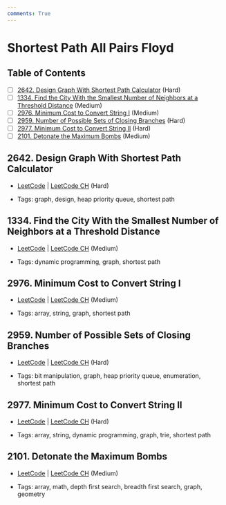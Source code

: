 ```yaml
---
comments: True
---
```


# Shortest Path All Pairs Floyd

## Table of Contents

- [ ] [2642. Design Graph With Shortest Path Calculator](https://leetcode.cn/problems/design-graph-with-shortest-path-calculator/) (Hard)
- [ ] [1334. Find the City With the Smallest Number of Neighbors at a Threshold Distance](https://leetcode.cn/problems/find-the-city-with-the-smallest-number-of-neighbors-at-a-threshold-distance/) (Medium)
- [ ] [2976. Minimum Cost to Convert String I](https://leetcode.cn/problems/minimum-cost-to-convert-string-i/) (Medium)
- [ ] [2959. Number of Possible Sets of Closing Branches](https://leetcode.cn/problems/number-of-possible-sets-of-closing-branches/) (Hard)
- [ ] [2977. Minimum Cost to Convert String II](https://leetcode.cn/problems/minimum-cost-to-convert-string-ii/) (Hard)
- [ ] [2101. Detonate the Maximum Bombs](https://leetcode.cn/problems/detonate-the-maximum-bombs/) (Medium)

## 2642. Design Graph With Shortest Path Calculator

-   [LeetCode](https://leetcode.com/problems/design-graph-with-shortest-path-calculator/) | [LeetCode CH](https://leetcode.cn/problems/design-graph-with-shortest-path-calculator/) (Hard)

-   Tags: graph, design, heap priority queue, shortest path

## 1334. Find the City With the Smallest Number of Neighbors at a Threshold Distance

-   [LeetCode](https://leetcode.com/problems/find-the-city-with-the-smallest-number-of-neighbors-at-a-threshold-distance/) | [LeetCode CH](https://leetcode.cn/problems/find-the-city-with-the-smallest-number-of-neighbors-at-a-threshold-distance/) (Medium)

-   Tags: dynamic programming, graph, shortest path

## 2976. Minimum Cost to Convert String I

-   [LeetCode](https://leetcode.com/problems/minimum-cost-to-convert-string-i/) | [LeetCode CH](https://leetcode.cn/problems/minimum-cost-to-convert-string-i/) (Medium)

-   Tags: array, string, graph, shortest path

## 2959. Number of Possible Sets of Closing Branches

-   [LeetCode](https://leetcode.com/problems/number-of-possible-sets-of-closing-branches/) | [LeetCode CH](https://leetcode.cn/problems/number-of-possible-sets-of-closing-branches/) (Hard)

-   Tags: bit manipulation, graph, heap priority queue, enumeration, shortest path

## 2977. Minimum Cost to Convert String II

-   [LeetCode](https://leetcode.com/problems/minimum-cost-to-convert-string-ii/) | [LeetCode CH](https://leetcode.cn/problems/minimum-cost-to-convert-string-ii/) (Hard)

-   Tags: array, string, dynamic programming, graph, trie, shortest path

## 2101. Detonate the Maximum Bombs

-   [LeetCode](https://leetcode.com/problems/detonate-the-maximum-bombs/) | [LeetCode CH](https://leetcode.cn/problems/detonate-the-maximum-bombs/) (Medium)

-   Tags: array, math, depth first search, breadth first search, graph, geometry
